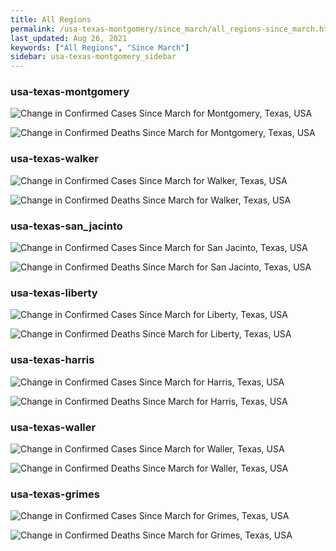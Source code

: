 ```yaml
---
title: All Regions
permalink: /usa-texas-montgomery/since_march/all_regions-since_march.html
last_updated: Aug 26, 2021
keywords: ["All Regions", "Since March"]
sidebar: usa-texas-montgomery_sidebar
---
```


<h3>usa-texas-montgomery</h3>

![Change in Confirmed Cases Since March for Montgomery, Texas, USA](/covid_tracker/images/graphs/usa-texas-montgomery-delta_confirmed-since_march_graph.png)

![Change in Confirmed Deaths Since March for Montgomery, Texas, USA](/covid_tracker/images/graphs/usa-texas-montgomery-delta_deaths-since_march_graph.png)

<h3>usa-texas-walker</h3>

![Change in Confirmed Cases Since March for Walker, Texas, USA](/covid_tracker/images/graphs/usa-texas-walker-delta_confirmed-since_march_graph.png)

![Change in Confirmed Deaths Since March for Walker, Texas, USA](/covid_tracker/images/graphs/usa-texas-walker-delta_deaths-since_march_graph.png)

<h3>usa-texas-san_jacinto</h3>

![Change in Confirmed Cases Since March for San Jacinto, Texas, USA](/covid_tracker/images/graphs/usa-texas-san_jacinto-delta_confirmed-since_march_graph.png)

![Change in Confirmed Deaths Since March for San Jacinto, Texas, USA](/covid_tracker/images/graphs/usa-texas-san_jacinto-delta_deaths-since_march_graph.png)

<h3>usa-texas-liberty</h3>

![Change in Confirmed Cases Since March for Liberty, Texas, USA](/covid_tracker/images/graphs/usa-texas-liberty-delta_confirmed-since_march_graph.png)

![Change in Confirmed Deaths Since March for Liberty, Texas, USA](/covid_tracker/images/graphs/usa-texas-liberty-delta_deaths-since_march_graph.png)

<h3>usa-texas-harris</h3>

![Change in Confirmed Cases Since March for Harris, Texas, USA](/covid_tracker/images/graphs/usa-texas-harris-delta_confirmed-since_march_graph.png)

![Change in Confirmed Deaths Since March for Harris, Texas, USA](/covid_tracker/images/graphs/usa-texas-harris-delta_deaths-since_march_graph.png)

<h3>usa-texas-waller</h3>

![Change in Confirmed Cases Since March for Waller, Texas, USA](/covid_tracker/images/graphs/usa-texas-waller-delta_confirmed-since_march_graph.png)

![Change in Confirmed Deaths Since March for Waller, Texas, USA](/covid_tracker/images/graphs/usa-texas-waller-delta_deaths-since_march_graph.png)

<h3>usa-texas-grimes</h3>

![Change in Confirmed Cases Since March for Grimes, Texas, USA](/covid_tracker/images/graphs/usa-texas-grimes-delta_confirmed-since_march_graph.png)

![Change in Confirmed Deaths Since March for Grimes, Texas, USA](/covid_tracker/images/graphs/usa-texas-grimes-delta_deaths-since_march_graph.png)
